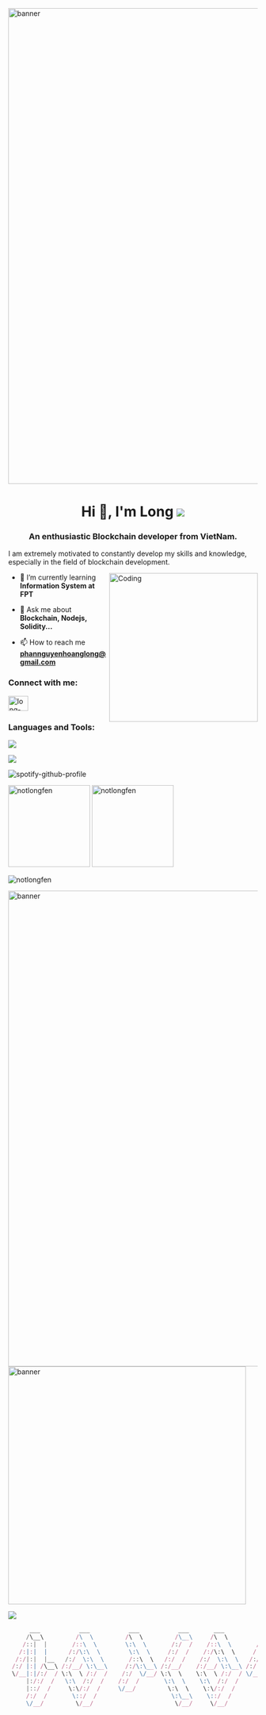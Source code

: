 <img alt="banner" style="width:100vw" src="https://preview.redd.it/05uhd2ihjs671.gif?width=1920&auto=webp&s=2cfe2e79dafaccd849f4d2b7f2622ea565c748af">

<h1 align="center">Hi 👋, I'm Long <a href = "https://dev.to/notlongfen" ><img src ="https://skillicons.dev/icons?i=devto"></a></h1>
<h3 align="center">An enthusiastic Blockchain developer from VietNam.</h3>

I am extremely motivated to constantly develop my skills and knowledge, especially in the field of blockchain development.

<img align="right" alt="Coding" width="300" src="https://media1.giphy.com/media/qgQUggAC3Pfv687qPC/giphy.gif?cid=ecf05e47wqoatxsmdxszi4kzxv1v8jhbbu21tk9zifbdgmu9&rid=giphy.gif&ct=g">

- 🌱 I’m currently learning **Information System at FPT**

- 💬 Ask me about **Blockchain, Nodejs, Solidity...**

- 📫 How to reach me **phannguyenhoanglong@gmail.com**

<h3 align="left">Connect with me:</h3>
<p align="left">
<!-- <a href="https://www.linkedin.com/in/long-phan-3a992a266/" target="blank"><img align="center" src="https://raw.githubusercontent.com/rahuldkjain/github-profile-readme-generator/master/src/images/icons/Social/linked-in-alt.svg" alt="long-phan-3a992a266" height="30" width="40" /></a>
<a href="https://www.facebook.com/profile.php?id=100007598448000" target="blank"><img align="center" src="https://raw.githubusercontent.com/rahuldkjain/github-profile-readme-generator/master/src/images/icons/Social/facebook.svg" alt="profile.php?id=100010998288078" height="30" width="40" /></a> -->
<!-- <a href="https://www.facebook.com/profile.php?id=100007598448000" target="blank"><img align="center" src="https://raw.githubusercontent.com/rahuldkjain/github-profile-readme-generator/master/src/images/icons/Social/facebook.svg" alt="profile.php?id=100010998288078" height="30" width="40" /></a> -->
<a href="https://www.linkedin.com/in/long-phan-3a992a266/" target="blank"><img align="center" src="https://raw.githubusercontent.com/rahuldkjain/github-profile-readme-generator/master/src/images/icons/Social/linked-in-alt.svg" alt="long-phan-3a992a266" height="30" width="40" /></a>
</p>

<h3 align="left">Languages and Tools:</h3>
<!-- </a> <a href="https://www.cprogramming.com/" target="_blank" rel="noreferrer"> <img src="https://raw.githubusercontent.com/devicons/devicon/master/icons/c/c-original.svg" alt="c" width="40" height="40"/> </a> <a href="https://www.w3schools.com/cpp/" target="_blank" rel="noreferrer"> <img src="https://raw.githubusercontent.com/devicons/devicon/master/icons/cplusplus/cplusplus-original.svg" alt="cplusplus" width="40" height="40"/> </a> <a href="https://www.w3schools.com/cs/" target="_blank" rel="noreferrer"> <img src="https://raw.githubusercontent.com/devicons/devicon/master/icons/csharp/csharp-original.svg" alt="csharp" width="40" height="40"/> </a> <a href="https://dart.dev" target="_blank" rel="noreferrer"> <img src="https://www.vectorlogo.zone/logos/dartlang/dartlang-icon.svg" alt="dart" width="40" height="40"/> </a> <a href="https://www.docker.com/" target="_blank" rel="noreferrer"> <img src="https://raw.githubusercontent.com/devicons/devicon/master/icons/docker/docker-original-wordmark.svg" alt="docker" width="40" height="40"/> </a> <img src="https://www.vectorlogo.zone/logos/git-scm/git-scm-icon.svg" alt="git" width="40" height="40"/> </a> <a href="https://golang.org" target="_blank" rel="noreferrer"> <img src="https://raw.githubusercontent.com/devicons/devicon/master/icons/go/go-original.svg" alt="go" width="40" height="40"/> </a> <a href="https://www.java.com" target="_blank" rel="noreferrer"> <img src="https://raw.githubusercontent.com/devicons/devicon/master/icons/java/java-original.svg" alt="java" width="40" height="40"/> </a> <a href="https://developer.mozilla.org/en-US/docs/Web/JavaScript" target="_blank" rel="noreferrer"> <img src="https://raw.githubusercontent.com/devicons/devicon/master/icons/javascript/javascript-original.svg" alt="javascript" width="40" height="40"/> </a> <a href="https://kotlinlang.org" target="_blank" rel="noreferrer"> <img src="https://www.vectorlogo.zone/logos/kotlinlang/kotlinlang-icon.svg" alt="kotlin" width="40" height="40"/> </a> <a href="https://www.mongodb.com/" target="_blank" rel="noreferrer"> <img src="https://raw.githubusercontent.com/devicons/devicon/master/icons/mongodb/mongodb-original-wordmark.svg" alt="mongodb" width="40" height="40"/> </a> <a href="https://www.microsoft.com/en-us/sql-server" target="_blank" rel="noreferrer"> <img src="https://www.svgrepo.com/show/303229/microsoft-sql-server-logo.svg" alt="mssql" width="40" height="40"/> </a> <a href="https://nodejs.org" target="_blank" rel="noreferrer"> <img src="https://raw.githubusercontent.com/devicons/devicon/master/icons/nodejs/nodejs-original-wordmark.svg" alt="nodejs" width="40" height="40"/> -->
<!-- edit dependencies -->

<a><img src = "https://skillicons.dev/icons?i=html,tailwindcss,cpp,cs,solidity,java,go,rust,js,ts,nodejs,mysql,git,mongodb"></a>

<a><img src = "https://skillicons.dev/icons?i=docker,vscode,visualstudio,linux,idea,github,nextjs,neovim"></a>
<!--
[![spotify-github-profile](https://spotify-github-profile.vercel.app/api/view?uid=313ashihwo4yydy4pgwktasgc6vu&cover_image=true&theme=novatorem&show_offline=true&background_color=121212&interchange=false&bar_color=53b14f&bar_color_cover=false)](https://spotify-github-profile.vercel.app/api/view?uid=313ashihwo4yydy4pgwktasgc6vu&redirect=true)
<!--  -->
![spotify-github-profile](https://spotify-github-profile.vercel.app/api/view.svg?uid=teec30x2r6z84zmb6y5ljnesw&redirect=true][https://spotify-github-profile.vercel.app/api/view.svg?uid=teec30x2r6z84zmb6y5ljnesw&cover_image=true&theme=default&show_offline=true&background_color=121212&interchange=true&bar_color_cover=false)
<!-- <!-- -->
<p>
  <img src="https://github-readme-stats-sigma-five.vercel.app/api/top-langs?username=notlongfen&show_icons=true&locale=en&layout=compact" alt="notlongfen" height="165">
  <img src="https://github-readme-stats-sigma-five.vercel.app/api?username=notlongfen&show_icons=true&locale=en" alt="notlongfen" height="165">
</p>
<p><img align="center" src="https://github-readme-streak-stats.herokuapp.com/?user=notlongfen&" alt="notlongfen" /></p>

<img alt = "banner" style = "width: 100vw" src = "https://media4.giphy.com/media/xTiIzJSKB4l7xTouE8/giphy.gif?cid=ecf05e473pa24jgi6maew91r5tntujnt8xjstxw6uys5dz0i&ep=v1_gifs_search&rid=giphy.gif&ct=g">
<img alt = "banner" style = "width:50vw" src = "https://media1.giphy.com/media/FoVzfcqCDSb7zCynOp/200w.webp?cid=ecf05e47fuqeu5q3kgxia2ca5zhk070b47axwq77316sgbl8&ep=v1_gifs_search&rid=200w.webp&ct=g">

![](https://komarev.com/ghpvc/?username=notlongfen&style=for-the-badge&label=VISITOR+NUMBER:&abbreviated=true&color=edcb92)


```javascript
      ___           ___           ___           ___       ___           ___           ___           ___           ___           ___     
     /\__\         /\  \         /\  \         /\__\     /\  \         /\__\         /\  \         /\  \         /\  \         /\__\    
    /::|  |       /::\  \        \:\  \       /:/  /    /::\  \       /::|  |       /::\  \       /::\  \       /::\  \       /::|  |   
   /:|:|  |      /:/\:\  \        \:\  \     /:/  /    /:/\:\  \     /:|:|  |      /:/\:\  \     /:/\:\  \     /:/\:\  \     /:|:|  |   
  /:/|:|  |__   /:/  \:\  \       /::\  \   /:/  /    /:/  \:\  \   /:/|:|  |__   /:/  \:\  \   /::\~\:\  \   /::\~\:\  \   /:/|:|  |__ 
 /:/ |:| /\__\ /:/__/ \:\__\     /:/\:\__\ /:/__/    /:/__/ \:\__\ /:/ |:| /\__\ /:/__/_\:\__\ /:/\:\ \:\__\ /:/\:\ \:\__\ /:/ |:| /\__\
 \/__|:|/:/  / \:\  \ /:/  /    /:/  \/__/ \:\  \    \:\  \ /:/  / \/__|:|/:/  / \:\  /\ \/__/ \/__\:\ \/__/ \:\~\:\ \/__/ \/__|:|/:/  /
     |:/:/  /   \:\  /:/  /    /:/  /       \:\  \    \:\  /:/  /      |:/:/  /   \:\ \:\__\        \:\__\    \:\ \:\__\       |:/:/  / 
     |::/  /     \:\/:/  /     \/__/         \:\  \    \:\/:/  /       |::/  /     \:\/:/  /         \/__/     \:\ \/__/       |::/  /  
     /:/  /       \::/  /                     \:\__\    \::/  /        /:/  /       \::/  /                     \:\__\         /:/  /   
     \/__/         \/__/                       \/__/     \/__/         \/__/         \/__/                       \/__/         \/__/
```
